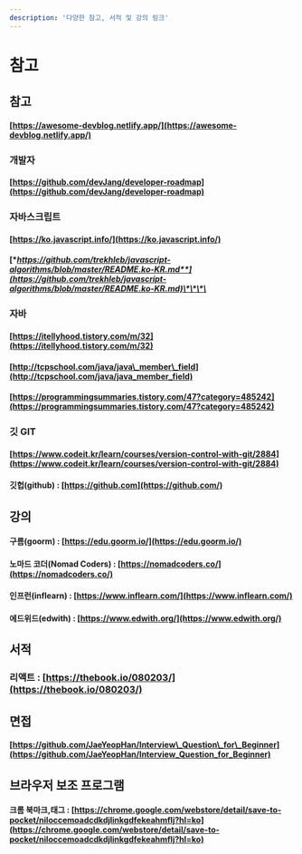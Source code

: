 ```yaml
---
description: '다양한 참고, 서적 및 강의 링크'
---
```


# 참고

## 참고

#### [https://awesome-devblog.netlify.app/](https://awesome-devblog.netlify.app/)

### 개발자 

#### [https://github.com/devJang/developer-roadmap](https://github.com/devJang/developer-roadmap)

### 자바스크립트 

####  [https://ko.javascript.info/](https://ko.javascript.info/)

#### [**https://github.com/trekhleb/javascript-algorithms/blob/master/README.ko-KR.md**](https://github.com/trekhleb/javascript-algorithms/blob/master/README.ko-KR.md)\*\*\*\*

### 자바

#### [https://itellyhood.tistory.com/m/32](https://itellyhood.tistory.com/m/32)

#### [http://tcpschool.com/java/java\_member\_field](http://tcpschool.com/java/java_member_field)

#### [https://programmingsummaries.tistory.com/47?category=485242](https://programmingsummaries.tistory.com/47?category=485242)

### 깃 GIT

#### [https://www.codeit.kr/learn/courses/version-control-with-git/2884](https://www.codeit.kr/learn/courses/version-control-with-git/2884)

#### 깃헙\(github\) : [https://github.com](https://github.com/)

## 강의

#### 구름\(goorm\) : [https://edu.goorm.io/](https://edu.goorm.io/)

#### 노마드 코더\(Nomad Coders\) : [https://nomadcoders.co/](https://nomadcoders.co/)

#### 인프런\(inflearn\) : [https://www.inflearn.com/](https://www.inflearn.com/)

#### 에드위드\(edwith\) : [https://www.edwith.org/](https://www.edwith.org/)

## 서적

### 리액트 : [https://thebook.io/080203/](https://thebook.io/080203/)

## 면접

#### [https://github.com/JaeYeopHan/Interview\_Question\_for\_Beginner](https://github.com/JaeYeopHan/Interview_Question_for_Beginner)

## 브라우저 보조 프로그램

#### 크롬 북마크,태그 : [https://chrome.google.com/webstore/detail/save-to-pocket/niloccemoadcdkdjlinkgdfekeahmflj?hl=ko](https://chrome.google.com/webstore/detail/save-to-pocket/niloccemoadcdkdjlinkgdfekeahmflj?hl=ko)

